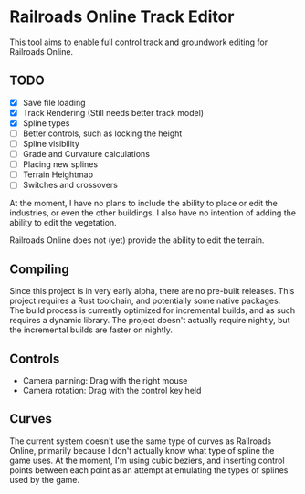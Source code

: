 # Railroads Online Track Editor

This tool aims to enable full control track and groundwork editing for Railroads
Online.

## TODO

- [x] Save file loading
- [x] Track Rendering (Still needs better track model)
- [x] Spline types
- [ ] Better controls, such as locking the height
- [ ] Spline visibility
- [ ] Grade and Curvature calculations
- [ ] Placing new splines
- [ ] Terrain Heightmap
- [ ] Switches and crossovers

At the moment, I have no plans to include the ability to place or edit
the industries, or even the other buildings. I also have no intention
of adding the ability to edit the vegetation.

Railroads Online does not (yet) provide the ability to edit the terrain.

## Compiling

Since this project is in very early alpha, there are no pre-built releases. This
project requires a Rust toolchain, and potentially some native packages. The build
process is currently optimized for incremental builds, and as such requires a dynamic
library. The project doesn't actually require nightly, but the incremental builds
are faster on nightly.

## Controls

- Camera panning: Drag with the right mouse
- Camera rotation: Drag with the control key held

## Curves

The current system doesn't use the same type of curves as Railroads Online, primarily
because I don't actually know what type of spline the game uses. At the moment, I'm
using cubic beziers, and inserting control points between each point as an attempt
at emulating the types of splines used by the game.
